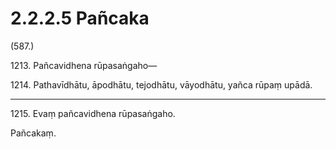 

# 2.2.2.5 Pañcaka





(587.)

1213\. Pañcavidhena rūpasaṅgaho—

1214\. Pathavīdhātu, āpodhātu, tejodhātu, vāyodhātu, yañca rūpaṃ upādā.

---

1215\. Evaṃ pañcavidhena rūpasaṅgaho.

  
Pañcakaṃ.





